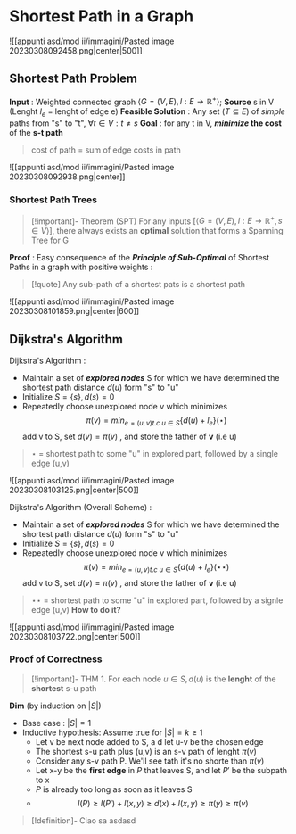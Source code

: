 
# Shortest Path in a Graph

![[appunti asd/mod ii/immagini/Pasted image 20230308092458.png|center|500]]

## Shortest Path Problem

**Input** : Weighted connected graph $\langle G=(V,E),l:E\to \mathbb R^+\rangle$; **Source** s in V 
(Lenght $l_e$ = lenght of edge e)
**Feasible Solution** : Any set ($T\subseteq E$) of _simple_ paths from "s" to "t", $\forall t\in V : t\neq s$ 
**Goal** : for any t in V, **_minimize_ the cost** of the **s-t path**

> cost of path = sum of edge costs in path

![[appunti asd/mod ii/immagini/Pasted image 20230308092938.png|center]]

### Shortest Path Trees

>[!important]- Theorem (SPT)
>For any inputs $[\langle G=(V,E),l:E\to\mathbb R^+,s\in V\rangle]$, there always exists an **optimal** solution that forms a Spanning Tree for G

**Proof** : Easy consequence of the _**Principle of Sub-Optimal**_ of Shortest Paths in a graph with positive weights : 

>[!quote] Any sub-path of a shortest pats is a shortest path

![[appunti asd/mod ii/immagini/Pasted image 20230308101859.png|center|600]]


## Dijkstra's Algorithm

Dijkstra's Algorithm : 

- Maintain a set of _**explored nodes**_ S for which we have determined the shortest path distance $d(u)$ form "s" to "u"
- Initialize $S=\{s\},d(s)=0$
- Repeatedly choose unexplored node v which minimizes $$\pi(v)=min_{e=(u,v)t.c\ u\in S}\{d(u)+l_e\}(\star)$$ add v to S, set $d(v)=\pi(v)$ , and store the father of **v** (i.e u)

>$\star$ = shortest path to some "u" in explored part, followed by a single edge (u,v)

![[appunti asd/mod ii/immagini/Pasted image 20230308103125.png|center|500]]


Dijkstra's Algorithm (Overall Scheme) : 

- Maintain a set of _**explored nodes**_ S for which we have determined the shortest path distance $d(u)$ form "s" to "u"
- Initialize $S=\{s\},d(s)=0$
- Repeatedly choose unexplored node v which minimizes $$\pi(v)=min_{e=(u,v)t.c\ u\in S}\{d(u)+l_e\}(\star\star)$$ add v to S, set $d(v)=\pi(v)$ , and store the father of **v** (i.e u)

>$\star\star$ = shortest path to some "u" in explored part, followed by a signle edge (u,v)
>**How to do it?**

![[appunti asd/mod ii/immagini/Pasted image 20230308103722.png|center|500]]


### Proof of Correctness

>[!important]- THM 1.
>For each node $u\in S,d(u)$ is the **lenght** of the **shortest** s-u path

**Dim** (by induction on $|S|$)

- Base case : $|S|=1$
- Inductive hypothesis: Assume true for $|S|=k\geq1$
	- Let v be next node added to S, a d let u-v be the chosen edge
	- The shortest s-u path plus (u,v) is an s-v path of lenght $\pi(v)$
	- Consider any s-v path P. We'll see tath it's no shorte than $\pi(v)$
	- Let x-y be the **first edge** in $P$ that leaves S, and let $P'$ be the subpath to x
	- $P$ is already too long as soon as it leaves S
	- $$l(P)\geq l(P')+l(x,y)\geq d(x)+l(x,y)\geq\pi(y)\geq\pi(v)$$

>[!definition]- Ciao
>sa
>asdasd




